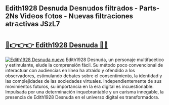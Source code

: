 ## Edith1928 Desnuda D𝚎sn𝚞dos filtr𝚊dos - Parts-2Ns Vid𝚎os f𝚘tos - N𝚞evas filtr𝚊ciones atr𝚊ctivas JSzL7

# <h2><a href="http://mb1gvp4.tromn.icu/?c=Edith1928+Desnuda">🔗👉👉👉 Edith1928 Desnuda 🔗🔗</a></h2>

[![Edith1928 Desnuda nuevo](https://i.imgur.com/pEAQMta.gif)](http://mb1gvp4.tromn.icu/?c=Edith1928+Desnuda)
Edith1928 Desnuda, un personaje multifacético y estimulante, elude la comprensión fácil. Su método poco convencional de interactuar con audiencias en línea ha atraído y ofendido a los observadores, estimulando debates sobre el consentimiento, la identidad y las complejidades de las sociedades virtuales. Independientemente de sus movimientos futuros, su importancia en la era digital es incuestionable. Impulsada por una determinación inquebrantable y un carisma innegable, la presencia de Edith1928 Desnuda en el universo digital es transformadora.
